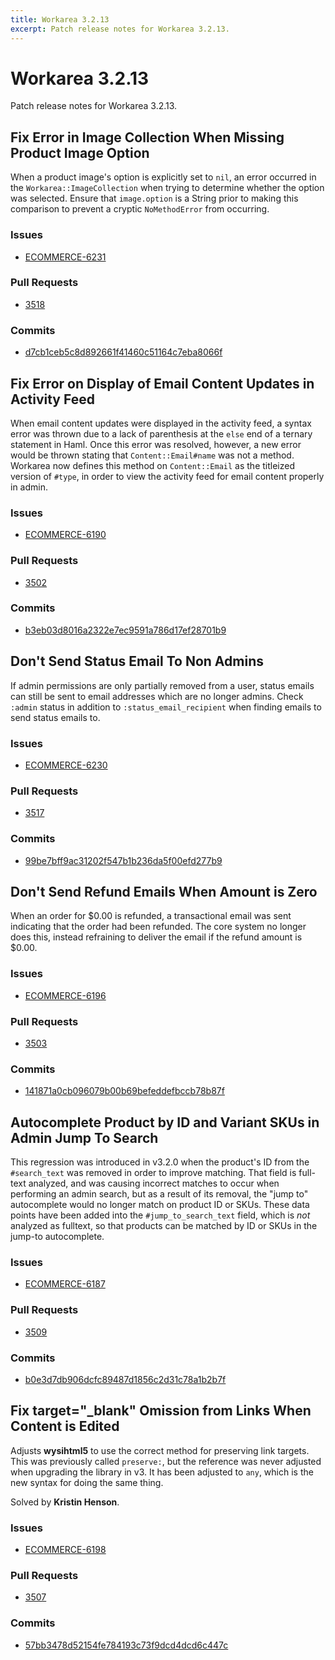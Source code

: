 ```yaml
---
title: Workarea 3.2.13
excerpt: Patch release notes for Workarea 3.2.13.
---
```


# Workarea 3.2.13

Patch release notes for Workarea 3.2.13.

## Fix Error in Image Collection When Missing Product Image Option

When a product image's option is explicitly set to `nil`, an error
occurred in the `Workarea::ImageCollection` when trying to determine
whether the option was selected. Ensure that `image.option` is a String
prior to making this comparison to prevent a cryptic `NoMethodError`
from occurring.

### Issues

- [ECOMMERCE-6231](https://jira.tools.weblinc.com/browse/ECOMMERCE-6231)

### Pull Requests

- [3518](https://stash.tools.weblinc.com/projects/WL/repos/workarea/pull-requests/3518/overview)

### Commits

- [d7cb1ceb5c8d892661f41460c51164c7eba8066f](https://stash.tools.weblinc.com/projects/WL/repos/workarea/commits/d7cb1ceb5c8d892661f41460c51164c7eba8066f)


## Fix Error on Display of Email Content Updates in Activity Feed

When email content updates were displayed in the activity feed, a syntax
error was thrown due to a lack of parenthesis at the `else` end of a ternary
statement in Haml. Once this error was resolved, however, a new error
would be thrown stating that `Content::Email#name` was not a method.
Workarea now defines this method on `Content::Email` as the titleized version of
`#type`, in order to view the activity feed for email content properly in admin.

### Issues

- [ECOMMERCE-6190](https://jira.tools.weblinc.com/browse/ECOMMERCE-6190)

### Pull Requests

- [3502](https://stash.tools.weblinc.com/projects/WL/repos/workarea/pull-requests/3502/overview)

### Commits

- [b3eb03d8016a2322e7ec9591a786d17ef28701b9](https://stash.tools.weblinc.com/projects/WL/repos/workarea/commits/b3eb03d8016a2322e7ec9591a786d17ef28701b9)


## Don't Send Status Email To Non Admins

If admin permissions are only partially removed from a user, status
emails can still be sent to email addresses which are no longer admins.
Check `:admin` status in addition to `:status_email_recipient` when
finding emails to send status emails to.

### Issues

- [ECOMMERCE-6230](https://jira.tools.weblinc.com/browse/ECOMMERCE-6230)

### Pull Requests

- [3517](https://stash.tools.weblinc.com/projects/WL/repos/workarea/pull-requests/3517/overview)

### Commits

- [99be7bff9ac31202f547b1b236da5f00efd277b9](https://stash.tools.weblinc.com/projects/WL/repos/workarea/commits/99be7bff9ac31202f547b1b236da5f00efd277b9)


## Don't Send Refund Emails When Amount is Zero

When an order for $0.00 is refunded, a transactional email was sent
indicating that the order had been refunded. The core system no
longer does this, instead refraining to deliver the email if the refund
amount is $0.00.

### Issues

- [ECOMMERCE-6196](https://jira.tools.weblinc.com/browse/ECOMMERCE-6196)

### Pull Requests

- [3503](https://stash.tools.weblinc.com/projects/WL/repos/workarea/pull-requests/3503/overview)

### Commits

- [141871a0cb096079b00b69befeddefbccb78b87f](https://stash.tools.weblinc.com/projects/WL/repos/workarea/commits/141871a0cb096079b00b69befeddefbccb78b87f)


## Autocomplete Product by ID and Variant SKUs in Admin Jump To Search

This regression was introduced in v3.2.0 when the product's ID from the
`#search_text` was removed in order to improve matching. That field is
full-text analyzed, and was causing incorrect matches to occur when
performing an admin search, but as a result of its removal, the "jump
to" autocomplete would no longer match on product ID or SKUs. These data
points have been added into the `#jump_to_search_text` field, which is
*not* analyzed as fulltext, so that products can be matched by ID or
SKUs in the jump-to autocomplete.

### Issues

- [ECOMMERCE-6187](https://jira.tools.weblinc.com/browse/ECOMMERCE-6187)

### Pull Requests

- [3509](https://stash.tools.weblinc.com/projects/WL/repos/workarea/pull-requests/3509)

### Commits

- [b0e3d7db906dcfc89487d1856c2d31c78a1b2b7f](https://stash.tools.weblinc.com/projects/WL/repos/workarea/commits/b0e3d7db906dcfc89487d1856c2d31c78a1b2b7f)


## Fix target="_blank" Omission from Links When Content is Edited

Adjusts **wysihtml5** to use the correct method for preserving link
targets. This was previously called `preserve:`, but the reference was
never adjusted when upgrading the library in v3. It has been adjusted to
`any`, which is the new syntax for doing the same thing.

Solved by **Kristin Henson**.

### Issues

- [ECOMMERCE-6198](https://jira.tools.weblinc.com/browse/ECOMMERCE-6198)

### Pull Requests

- [3507](https://stash.tools.weblinc.com/projects/WL/repos/workarea/pull-requests/3507/overview)

### Commits

- [57bb3478d52154fe784193c73f9dcd4dcd6c447c](https://stash.tools.weblinc.com/projects/WL/repos/workarea/commits/57bb3478d52154fe784193c73f9dcd4dcd6c447c)


